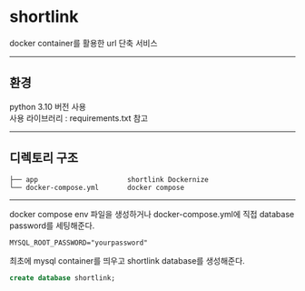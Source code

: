 # shortlink
docker container를 활용한 url 단축 서비스
***
## 환경
python 3.10 버전 사용  
사용 라이브러리 : requirements.txt 참고
***
## 디렉토리 구조
```
├── app                      shortlink Dockernize
└── docker-compose.yml       docker compose
```
***
docker compose env 파일을 생성하거나 docker-compose.yml에 직접 database password를 세팅해준다.  
```shell
MYSQL_ROOT_PASSWORD="yourpassword"
```
최초에 mysql container를 띄우고 shortlink database를 생성해준다.
```sql
create database shortlink;
```